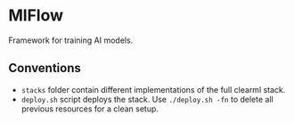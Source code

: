 # MlFlow
Framework for training AI models.

## Conventions
- `stacks` folder contain different implementations of the full clearml stack.
- `deploy.sh` script deploys the stack. Use `./deploy.sh -fn` to delete all previous resources for a clean setup.